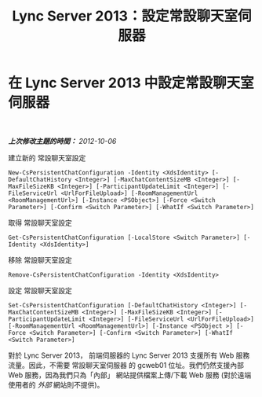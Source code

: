 ﻿---
title: Lync Server 2013：設定常設聊天室伺服器
TOCTitle: 設定常設聊天室伺服器
ms:assetid: 85028aff-a38e-4748-958e-59e707a47532
ms:mtpsurl: https://technet.microsoft.com/zh-tw/library/JJ205054(v=OCS.15)
ms:contentKeyID: 49291544
ms.date: 08/10/2015
mtps_version: v=OCS.15
ms.translationtype: HT
---

# 在 Lync Server 2013 中設定常設聊天室伺服器

 

_**上次修改主題的時間：** 2012-10-06_

建立新的 常設聊天室設定

    New-CsPersistentChatConfiguration -Identity <XdsIdentity> [-DefaultChatHistory <Integer>] [-MaxChatContentSizeMB <Integer>] [-MaxFileSizeKB <Integer>] [-ParticipantUpdateLimit <Integer>] [-FileServiceUrl <UrlForFileUpload>] [-RoomManagementUrl <RoomManagementUrl>] [-Instance <PSObject>] [-Force <Switch Parameter>] [-Confirm <Switch Parameter>] [-WhatIf <Switch Parameter>]

取得 常設聊天室設定

    Get-CsPersistentChatConfiguration [-LocalStore <Switch Parameter>] [-Identity <XdsIdentity>]

移除 常設聊天室設定

    Remove-CsPersistentChatConfiguration -Identity <XdsIdentity>

設定 常設聊天室設定

    Set-CsPersistentChatConfiguration [-DefaultChatHistory <Integer>] [-MaxChatContentSizeMB <Integer>] [-MaxFileSizeKB <Integer>] [-ParticipantUpdateLimit <Integer>] [-FileServiceUrl <UrlForFileUpload>] [-RoomManagementUrl <RoomManagementUrl>] [-Instance <PSObject >] [-Force <Switch Parameter>] [-Confirm <Switch Parameter>] [-WhatIf <Switch Parameter>]

對於 Lync Server 2013， 前端伺服器的 Lync Server 2013 支援所有 Web 服務流量。因此，不需要 常設聊天室伺服器 的 gcweb01 位址。我們仍然支援內部 Web 服務，因為我們只為「內部」 網站提供檔案上傳/下載 Web 服務 (對於遠端使用者的 *外部* 網站則不提供)。

